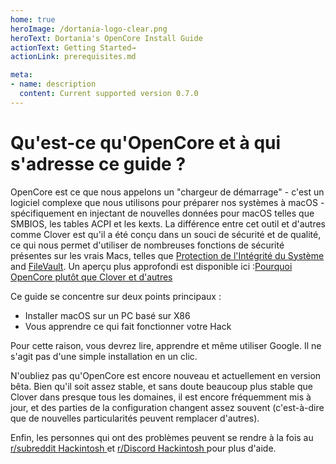 ```yaml
---
home: true
heroImage: /dortania-logo-clear.png
heroText: Dortania's OpenCore Install Guide
actionText: Getting Started→
actionLink: prerequisites.md

meta:
- name: description
  content: Current supported version 0.7.0
---
```


# Qu'est-ce qu'OpenCore et à qui s'adresse ce guide ?

OpenCore est ce que nous appelons un "chargeur de démarrage" - c'est un logiciel complexe que nous utilisons pour préparer nos systèmes à macOS - spécifiquement en injectant de nouvelles données pour macOS telles que SMBIOS, les tables ACPI et les kexts. La différence entre cet outil et d'autres comme Clover est qu'il a été conçu dans un souci de sécurité et de qualité, ce qui nous permet d'utiliser de nombreuses fonctions de sécurité présentes sur les vrais Macs, telles que [Protection de l'Intégrité du Système](https://support.apple.com/en-ca/HT204899) and [FileVault](https://support.apple.com/en-ca/HT204837). Un aperçu plus approfondi est disponible ici :[Pourquoi OpenCore plutôt que Clover et d'autres](why-oc.md)

Ce guide se concentre sur deux points principaux :

* Installer macOS sur un PC basé sur X86
* Vous apprendre ce qui fait fonctionner votre Hack

Pour cette raison, vous devrez lire, apprendre et même utiliser Google. Il ne s'agit pas d'une simple installation en un clic.

N'oubliez pas qu'OpenCore est encore nouveau et actuellement en version bêta. Bien qu'il soit assez stable, et sans doute beaucoup plus stable que Clover dans presque tous les domaines, il est encore fréquemment mis à jour, et des parties de la configuration changent assez souvent (c'est-à-dire que de nouvelles particularités peuvent remplacer d'autres).

Enfin, les personnes qui ont des problèmes peuvent se rendre à la fois au [r/subreddit Hackintosh ](https://www.reddit.com/r/hackintosh/) et [r/Discord Hackintosh ](https://discord.gg/u8V7N5C) pour plus d'aide.
